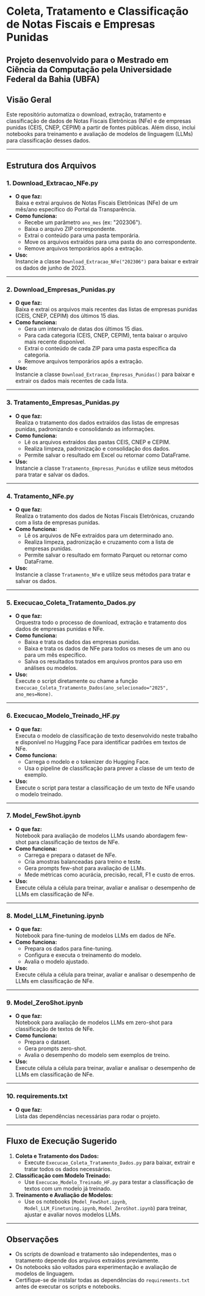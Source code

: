 # Coleta, Tratamento e Classificação de Notas Fiscais e Empresas Punidas

## Projeto desenvolvido para o Mestrado em Ciência da Computação pela Universidade Federal da Bahia (UBFA)

## Visão Geral

Este repositório automatiza o download, extração, tratamento e classificação de dados de Notas Fiscais Eletrônicas (NFe) e de empresas punidas (CEIS, CNEP, CEPIM) a partir de fontes públicas. Além disso, inclui notebooks para treinamento e avaliação de modelos de linguagem (LLMs) para classificação desses dados.

---

## Estrutura dos Arquivos

### 1. **Download_Extracao_NFe.py**

- **O que faz:**  
  Baixa e extrai arquivos de Notas Fiscais Eletrônicas (NFe) de um mês/ano específico do Portal da Transparência.
- **Como funciona:**  
  - Recebe um parâmetro `ano_mes` (ex: "202306").
  - Baixa o arquivo ZIP correspondente.
  - Extrai o conteúdo para uma pasta temporária.
  - Move os arquivos extraídos para uma pasta do ano correspondente.
  - Remove arquivos temporários após a extração.
- **Uso:**  
  Instancie a classe `Download_Extracao_NFe("202306")` para baixar e extrair os dados de junho de 2023.

---

### 2. **Download_Empresas_Punidas.py**

- **O que faz:**  
  Baixa e extrai os arquivos mais recentes das listas de empresas punidas (CEIS, CNEP, CEPIM) dos últimos 15 dias.
- **Como funciona:**  
  - Gera um intervalo de datas dos últimos 15 dias.
  - Para cada categoria (CEIS, CNEP, CEPIM), tenta baixar o arquivo mais recente disponível.
  - Extrai o conteúdo de cada ZIP para uma pasta específica da categoria.
  - Remove arquivos temporários após a extração.
- **Uso:**  
  Instancie a classe `Download_Extracao_Empresas_Punidas()` para baixar e extrair os dados mais recentes de cada lista.

---

### 3. **Tratamento_Empresas_Punidas.py**

- **O que faz:**  
  Realiza o tratamento dos dados extraídos das listas de empresas punidas, padronizando e consolidando as informações.
- **Como funciona:**  
  - Lê os arquivos extraídos das pastas CEIS, CNEP e CEPIM.
  - Realiza limpeza, padronização e consolidação dos dados.
  - Permite salvar o resultado em Excel ou retornar como DataFrame.
- **Uso:**  
  Instancie a classe `Tratamento_Empresas_Punidas` e utilize seus métodos para tratar e salvar os dados.

---

### 4. **Tratamento_NFe.py**

- **O que faz:**  
  Realiza o tratamento dos dados de Notas Fiscais Eletrônicas, cruzando com a lista de empresas punidas.
- **Como funciona:**  
  - Lê os arquivos de NFe extraídos para um determinado ano.
  - Realiza limpeza, padronização e cruzamento com a lista de empresas punidas.
  - Permite salvar o resultado em formato Parquet ou retornar como DataFrame.
- **Uso:**  
  Instancie a classe `Tratamento_NFe` e utilize seus métodos para tratar e salvar os dados.

---

### 5. **Execucao_Coleta_Tratamento_Dados.py**

- **O que faz:**  
  Orquestra todo o processo de download, extração e tratamento dos dados de empresas punidas e NFe.
- **Como funciona:**  
  - Baixa e trata os dados das empresas punidas.
  - Baixa e trata os dados de NFe para todos os meses de um ano ou para um mês específico.
  - Salva os resultados tratados em arquivos prontos para uso em análises ou modelos.
- **Uso:**  
  Execute o script diretamente ou chame a função `Execucao_Coleta_Tratamento_Dados(ano_selecionado="2025", ano_mes=None)`.

---

### 6. **Execucao_Modelo_Treinado_HF.py**

- **O que faz:**  
  Executa o modelo de classificação de texto desenvolvido neste trabalho e disponível no Hugging Face para identificar padrões em textos de NFe.
- **Como funciona:**  
  - Carrega o modelo e o tokenizer do Hugging Face.
  - Usa o pipeline de classificação para prever a classe de um texto de exemplo.
- **Uso:**  
  Execute o script para testar a classificação de um texto de NFe usando o modelo treinado.

---

### 7. **Model_FewShot.ipynb**

- **O que faz:**  
  Notebook para avaliação de modelos LLMs usando abordagem few-shot para classificação de textos de NFe.
- **Como funciona:**  
  - Carrega e prepara o dataset de NFe.
  - Cria amostras balanceadas para treino e teste.
  - Gera prompts few-shot para avaliação de LLMs.
  - Mede métricas como acurácia, precisão, recall, F1 e custo de erros.
- **Uso:**  
  Execute célula a célula para treinar, avaliar e analisar o desempenho de LLMs em classificação de NFe.

---

### 8. **Model_LLM_Finetuning.ipynb**

- **O que faz:**  
  Notebook para fine-tuning de modelos LLMs em dados de NFe.
- **Como funciona:**  
  - Prepara os dados para fine-tuning.
  - Configura e executa o treinamento do modelo.
  - Avalia o modelo ajustado.
- **Uso:**  
  Execute célula a célula para treinar, avaliar e analisar o desempenho de LLMs em classificação de NFe.

---

### 9. **Model_ZeroShot.ipynb**

- **O que faz:**  
  Notebook para avaliação de modelos LLMs em zero-shot para classificação de textos de NFe.
- **Como funciona:**  
  - Prepara o dataset.
  - Gera prompts zero-shot.
  - Avalia o desempenho do modelo sem exemplos de treino.
- **Uso:**  
  Execute célula a célula para treinar, avaliar e analisar o desempenho de LLMs em classificação de NFe.

---

### 10. **requirements.txt**

- **O que faz:**  
  Lista das dependências necessárias para rodar o projeto.

---

## Fluxo de Execução Sugerido

1. **Coleta e Tratamento dos Dados:**
   - Execute `Execucao_Coleta_Tratamento_Dados.py` para baixar, extrair e tratar todos os dados necessários.
2. **Classificação com Modelo Treinado:**
   - Use `Execucao_Modelo_Treinado_HF.py` para testar a classificação de textos com um modelo já treinado.
3. **Treinamento e Avaliação de Modelos:**
   - Use os notebooks (`Model_FewShot.ipynb`, `Model_LLM_Finetuning.ipynb`, `Model_ZeroShot.ipynb`) para treinar, ajustar e avaliar novos modelos LLMs.

---

## Observações

- Os scripts de download e tratamento são independentes, mas o tratamento depende dos arquivos extraídos previamente.
- Os notebooks são voltados para experimentação e avaliação de modelos de linguagem.
- Certifique-se de instalar todas as dependências do `requirements.txt` antes de executar os scripts e notebooks.


